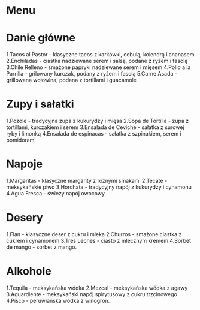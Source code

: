 # Menu
# Danie główne
1.Tacos al Pastor - klasyczne tacos z karkówki, cebulą, kolendrą i ananasem
2.Enchiladas - ciastka nadziewane serem i salsą, podane z ryżem i fasolą
3.Chile Relleno - smażone papryki nadziewane serem i mięsem
4.Pollo a la Parrilla - grilowany kurczak, podany z ryżem i fasolą
5.Carne Asada - grillowana wołowina, podana z tortillami i guacamole
# Zupy i sałatki
1.Pozole - tradycyjna zupa z kukurydzy i mięsa
2.Sopa de Tortilla - zupa z tortillami, kurczakiem i serem
3.Ensalada de Ceviche - sałatka z surowej ryby i limonką
4.Ensalada de espinacas - sałatka z szpinakiem, serem i pomidorami
# Napoje
1.Margaritas - klasyczne margarity z różnymi smakami
2.Tecate - meksykańskie piwo
3.Horchata - tradycyjny napój z kukurydzy i cynamonu
4.Agua Fresca - świeży napój owocowy
# Desery
1.Flan - klasyczne deser z cukru i mleka
2.Churros - smażone ciastka z cukrem i cynamonem
3.Tres Leches - ciasto z mlecznym kremem
4.Sorbet de mango - sorbet z mango.
# Alkohole
1.Tequila - meksykańska wódka
2.Mezcal - meksykańska wódka z agawy
3.Aguardiente - meksykański napój spirytusowy z cukru trzcinowego
4.Pisco - peruwiańska wódka z winogron.
